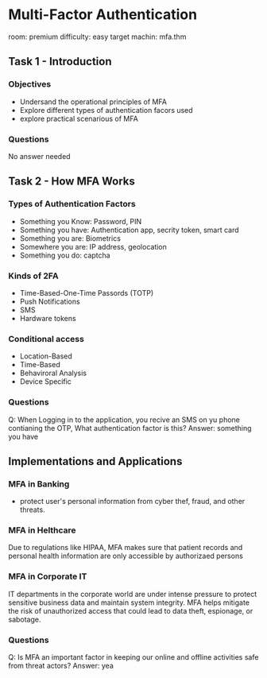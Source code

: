 # Multi-Factor Authentication
room: premium
difficulty: easy
target machin: mfa.thm

## Task 1 - Introduction

### Objectives
- Undersand the operational principles of MFA
- Explore different types of authentication facors used
- explore practical scenarious of MFA

### Questions
No answer needed
## Task 2 - How MFA Works

### Types of Authentication Factors

* Something you Know: Password, PIN
* Something you have: Authentication app, secrity token, smart card
* Something you are: Biometrics
* Somewhere you are: IP address, geolocation
* Something you do: captcha

### Kinds of 2FA

* Time-Based-One-Time Passords (TOTP)
* Push Notifications
* SMS
* Hardware tokens

### Conditional access
* Location-Based
* Time-Based
* Behaviroral Analysis
* Device Specific

### Questions
Q: When Logging in to the application, you recive an SMS on yu phone contianing the OTP, What authentication factor is this?
Answer: something you have

## Implementations and Applications

### MFA in Banking
* protect user's personal information from cyber thef, fraud, and other threats.

### MFA in Helthcare
Due to regulations like HIPAA, MFA makes sure that patient records and personal health information are only accessible by authorizaed persons

### MFA in Corporate IT
IT departments in the corporate world are under intense pressure to protect sensitive business data and maintain system integrity. MFA helps mitigate the risk of unauthorized access that could lead to data theft, espionage, or sabotage.

### Questions
Q: Is MFA an important factor in keeping our online and offline activities safe from threat actors?
Answer: yea
